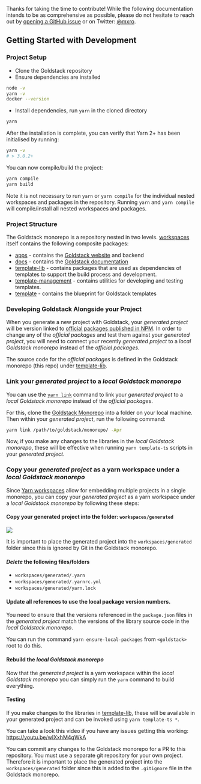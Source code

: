 Thanks for taking the time to contribute! While the following documentation intends to be as comprehensive as possible, please do not hesitate to reach out by [opening a GitHub issue](https://github.com/goldstack/goldstack/issues) or on Twitter: [@mxro](https://twitter.com/mxro).

## Getting Started with Development

### Project Setup

- Clone the Goldstack repository
- Ensure dependencies are installed

```sh
node -v
yarn -v
docker --version
```

- Install dependencies, run `yarn` in the cloned directory

```sh
yarn
```

After the installation is complete, you can verify that Yarn 2+ has been initialised by running:

```sh
yarn -v
# > 3.0.2+
```

You can now compile/build the project:

```sh
yarn compile
yarn build
```

Note it is not necessary to run `yarn` or `yarn compile` for the individual nested workspaces and packages in the repository. Running `yarn` and `yarn compile` will compile/install all nested workspaces and packages.

### Project Structure

The Goldstack monorepo is a repository nested in two levels. [workspaces](https://github.com/goldstack/goldstack/tree/master/workspaces) itself contains the following composite packages:

- [apps](https://github.com/goldstack/goldstack/tree/master/workspaces/apps) - contains the [Goldstack website](https://goldstack.party) and backend
- [docs](https://github.com/goldstack/goldstack/tree/master/workspaces/docs) - contains the [Goldstack documentation](https://docs.goldstack.party/docs)
- [template-lib](https://github.com/goldstack/goldstack/tree/master/workspaces/templates-lib) - contains packages that are used as dependencies of templates to support the build process and development.
- [template-management](https://github.com/goldstack/goldstack/tree/master/workspaces/templates-management) - contains utilities for developing and testing templates.
- [template](https://github.com/goldstack/goldstack/tree/master/workspaces/templates) - contains the blueprint for Goldstack templates

### Developing Goldstack Alongside your Project

When you generate a new project with Goldstack, your _generated project_ will be version linked to [official packages published in NPM](https://www.npmjs.com/search?q=keywords:goldstack). In order to change any of the _official packages_ and test them against your _generated project_, you will need to connect your recently _generated project_ to a _local Goldstack monorepo_ instead of the _official packages_.

The source code for the _official packages_ is defined in the Goldstack monorepo (this repo) under [template-lib](https://github.com/goldstack/goldstack/tree/master/workspaces/templates-lib).

### Link your _generated project_ to a _local Goldstack monorepo_

You can use the [`yarn link`](https://yarnpkg.com/en/docs/cli/link) command to link your _generated project_ to a _local Goldstack monorepo_ instead of the _official packages_.

For this, clone the [Goldstack Monorepo](https://github.com/goldstack/goldstack) into a folder on your local machine. Then within your _generated project_, run the following command:

```sh
yarn link /path/to/goldstack/monorepo/ -Apr
```

Now, if you make any changes to the libraries in the _local Goldstack monorepo_, these will be effective when running `yarn template-ts` scripts in your _generated project_.

### Copy your _generated project_ as a yarn workspace under a _local Goldstack monorepo_

Since [Yarn workspaces](https://yarnpkg.com/features/workspaces) allow for embedding multiple projects in a single monorepo, you can copy your _generated project_ as a yarn workspace under a _local Goldstack monorepo_ by following these steps:

#### Copy your generated project into the folder: `workspaces/generated`

![](https://user-images.githubusercontent.com/1448524/155213397-2b67a16d-fb76-476e-bfcf-314903dcc046.png)

It is important to place the generated project into the `workspaces/generated` folder since this is ignored by Git in the Goldstack monorepo.

#### _Delete_ the following files/folders

- `workspaces/generated/.yarn`
- `workspaces/generated/.yarnrc.yml`
- `workspaces/generated/yarn.lock`

#### Update all references to use the local package version numbers.

You need to ensure that the versions referenced in the `package.json` files in the _generated project_ match the versions of the library source code in the _local Goldstack monorepo_.

You can run the command `yarn ensure-local-packages` from `<goldstack>` root to do this.

#### Rebuild the _local Goldstack monorepo_

Now that the _generated project_ is a yarn workspace within the _local Goldstack monorepo_ you can simply run the `yarn` command to build everything.

#### Testing

If you make changes to the libraries in [template-lib](https://github.com/goldstack/goldstack/tree/master/workspaces/templates-lib), these will be available in your generated project and can be invoked using `yarn template-ts *`.

You can take a look this video if you have any issues getting this working: https://youtu.be/wIXxhM4qWkA

You can commit any changes to the Goldstack monorepo for a PR to this repository. You must use a separate git repository for your own project. Therefore it is important to place the generated project into the `workspaces/generated` folder since this is added to the `.gitignore` file in the Goldstack monorepo.
